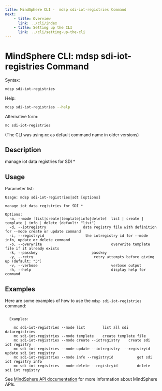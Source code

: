 ```yaml
---
title: MindSphere CLI -  mdsp sdi-iot-registries Command
next:
    - title: Overview
      link: ../cli/index
    - title: Setting up the CLI
      link: ../cli/setting-up-the-cli
---
```


# MindSphere CLI: mdsp sdi-iot-registries Command

Syntax:

```bash
mdsp sdi-iot-registries
```

Help:

```bash
mdsp sdi-iot-registries --help
```

Alternative form:

```bash
mc sdi-iot-registries
```

(The CLI was using `mc` as default command name in older versions)

## Description

manage iot data registries for SDI *

## Usage

Parameter list:

```text
Usage: mdsp sdi-iot-registries|sdt [options]

manage iot data registries for SDI *

Options:
  -m, --mode [list|create|template|info|delete]  list | create | template | info | delete (default: "list")
  -d, --iotregistry                 data registry file with definition for --mode create or update command
  -i, --registryid                   the iotregistry id for --mode info, update or delete command
  -o, --overwrite                                overwrite template file if it already exists
  -k, --passkey                         passkey
  -y, --retry                            retry attempts before giving up (default: "3")
  -v, --verbose                                  verbose output
  -h, --help                                     display help for command

```

## Examples

Here are some examples of how to use the `mdsp sdi-iot-registries` command:

```text

  Examples:

    mc sdi-iot-registries --mode list 		 list all sdi dataregistries
    mc sdi-iot-registries --mode template 	 create template file
    mc sdi-iot-registries --mode create --iotregistry  	 create sdi iot registry
    mc sdi-iot-registries --mode update --iotregistry  --registryid                                                                                               		 update sdi iot registry
    mc sdi-iot-registries --mode info --registryid    		 get sdi iot registry info
    mc sdi-iot-registries --mode delete --registryid  		 delete sdi iot registry

```

See [MindSphere API documentation](https://documentation.mindsphere.io/MindSphere/apis/index.html) for more information about MindSphere APIs.